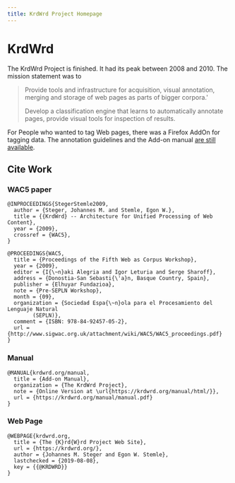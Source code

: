 ```yaml
---
title: KrdWrd Project Homepage
---
```

# KrdWrd

The KrdWrd Project is finished. It had its peak between 2008 and 2010.  The
mission statement was to 
> Provide tools and infrastructure for acquisition, visual annotation, merging and storage of web pages as parts of bigger corpora.'
>
> Develop a classification engine that learns to automatically annotate pages, provide visual tools for inspection of results.

For People who wanted to tag Web pages, there was a Firefox AddOn for tagging data. The annotation guidelines and the Add-on manual [are still available](/manual).

## Cite Work

### WAC5 paper
```
@INPROCEEDINGS{StegerStemle2009,
  author = {Steger, Johannes M. and Stemle, Egon W.},
  title = {{KrdWrd} -- Architecture for Unified Processing of Web Content},
  year = {2009},
  crossref = {WAC5},
}
```
```
@PROCEEDINGS{WAC5,
  title = {Proceedings of the Fifth Web as Corpus Workshop},
  year = {2009},
  editor = {I{\~n}aki Alegria and Igor Leturia and Serge Sharoff},
  address = {Donostia-San Sebasti{\'a}n, Basque Country, Spain},
  publisher = {Elhuyar Fundazioa},
  note = {Pre-SEPLN Workshop},
  month = {09},
  organization = {Sociedad Espa{\~n}ola para el Procesamiento del Lenguaje Natural
        (SEPLN)},
  comment = {ISBN: 978-84-92457-05-2},
  url = {http://www.sigwac.org.uk/attachment/wiki/WAC5/WAC5_proceedings.pdf}
}
```

### Manual
```
@MANUAL{krdwrd.org/manual,
  title = {Add-on Manual},
  organization = {The KrdWrd Project},
  note = {Online Version at \url{https://krdwrd.org/manual/html/}},
  url = {https://krdwrd.org/manual/manual.pdf}
}
```


### Web Page
```
@WEBPAGE{krdwrd.org,
  title = {The {K}rd{W}rd Project Web Site},
  url = {https://krdwrd.org/},
  author = {Johannes M. Steger and Egon W. Stemle},
  lastchecked = {2019-08-08},
  key = {{@KRDWRD}}
}
```
